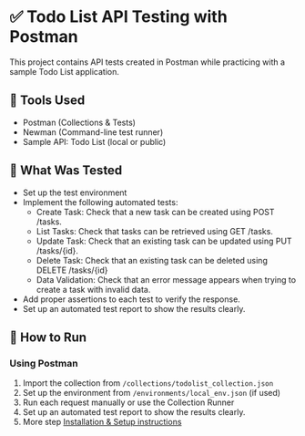 # ✅ Todo List API Testing with Postman

This project contains API tests created in Postman while practicing with a sample Todo List application.

## 🧰 Tools Used
- Postman (Collections & Tests)
- Newman (Command-line test runner)
- Sample API: Todo List (local or public)

## 🧪 What Was Tested
- Set up the test environment
- Implement the following automated tests:
  - Create Task: Check that a new task can be created using POST /tasks.
  - List Tasks: Check that tasks can be retrieved using GET /tasks.
  - Update Task: Check that an existing task can be updated using PUT /tasks/{id}.
  - Delete Task: Check that an existing task can be deleted using DELETE /tasks/{id}
  - Data Validation: Check that an error message appears when trying to create a task with invalid data.
- Add proper assertions to each test to verify the response.
- Set up an automated test report to show the results clearly.

## 🚀 How to Run

### Using Postman
1. Import the collection from `/collections/todolist_collection.json`
2. Set up the environment from `/environments/local_env.json` (if used)
3. Run each request manually or use the Collection Runner
4. Set up an automated test report to show the results clearly.
5. More step [Installation & Setup instructions](./HOW_TO_RUN.md)
